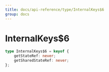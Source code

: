 ```yaml
---
title: docs/api-reference/type/InternalKeys$6
group: docs
---
```


# InternalKeys$6

```ts
type InternalKeys$6 = keyof {
    getStateRef: never;
    getSharedStateRef: never;
};
```



